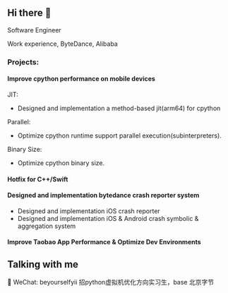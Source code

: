 
## Hi there 👋

Software Engineer 

Work experience, ByteDance, Alibaba

### Projects:
#### Improve cpython performance on mobile devices
JIT:
- Designed and implementation a method-based jit(arm64) for cpython

Parallel:
- Optimize cpython runtime support parallel execution(subinterpreters).

Binary Size:
- Optimize cpython binary size.

#### Hotfix for C++/Swift

#### Designed and implementation bytedance crash reporter system
- Designed and implementation iOS crash reporter
- Designed and implementation iOS & Android crash symbolic & aggregation system

#### Improve Taobao App Performance & Optimize Dev Environments



## Talking with me
💬 WeChat: beyourselfyii
招python虚拟机优化方向实习生，base 北京字节
